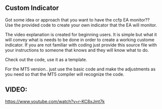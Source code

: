 Custom Indicator
------------------------------------

Got some idea or approach that you want to have the ccfp EA monitor??   
Use the provided code to create your own indicator that the EA will monitor.

The video explanation is created for beginning users.  It is simple but what it will convey what is needs to be done
in order to create a working custome indicator. If you are not familiar with coding just provide this source file with your 
instructions to someone that knows and they will know what to do.

Check out the code, use it as a template. 

For the MT5 version.. just use the basic code and make the adjustments as you need so that the MT5 
compiler will recognize the code.

VIDEO:
-------------------------------------
https://www.youtube.com/watch?v=r-KC8xJmt7k
